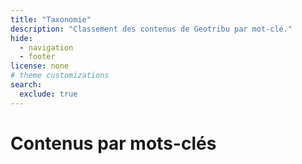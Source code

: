 ```yaml
---
title: "Taxonomie"
description: "Classement des contenus de Geotribu par mot-clé."
hide:
  - navigation
  - footer
license: none
# theme customizations
search:
  exclude: true
---
```


# Contenus par mots-clés

<!-- material/tags -->
